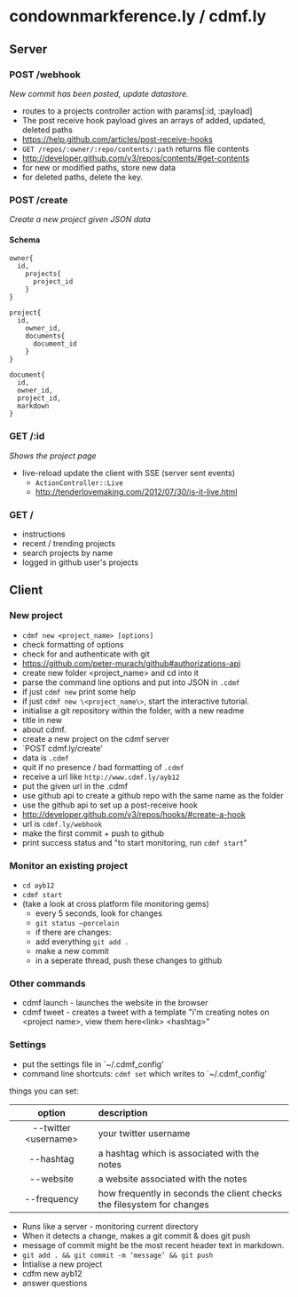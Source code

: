 #  condownmarkference.ly / cdmf.ly 

## Server 

###  POST /webhook

*New commit has been posted, update datastore.*

* routes to a projects controller action with params[:id, :payload]
* The post receive hook payload gives an arrays of added, updated, deleted paths
* https://help.github.com/articles/post-receive-hooks
* `GET /repos/:owner/:repo/contents/:path` returns file contents
* http://developer.github.com/v3/repos/contents/#get-contents
* for new or modified paths, store new data
* for deleted paths, delete the key.

### POST /create

*Create a new project given JSON data*

#### Schema

```
owner{
  id,
    projects{
      project_id
    }
}

project{
  id,
    owner_id,
    documents{
      document_id
    }
}

document{
  id,
  owner_id,
  project_id,
  markdown
}
```

### GET /:id

*Shows the project page*

* live-reload update the client with SSE (server sent events)
  * `ActionController::Live`
  * http://tenderlovemaking.com/2012/07/30/is-it-live.html

### GET /

  * instructions
  * recent / trending projects
  * search projects by name
  * logged in github user's projects


## Client 

###  New project

  * `cdmf new <project_name> [options]`
  * check formatting of options
  * check for and authenticate with git 
  * https://github.com/peter-murach/github#authorizations-api
  * create new folder \<project_name\> and cd into it
  * parse the command line options and put into JSON in `.cdmf`
  * if just `cdmf new` print some help
  * if just `cdmf new \<project_name\>`, start the interactive tutorial. 
  * initialise a git repository within the folder, with a new readme
  * title in new
  * about cdmf.
  * create a new project on the cdmf server
  * `POST cdmf.ly/create’
  * data is `.cdmf`
  * quit if no presence / bad formatting of `.cdmf`
  * receive a url like `http://www.cdmf.ly/ayb12`
  * put the given url in the .cdmf
  * use github api to create a github repo with the same name as the folder
  * use the github api to set up a post-receive hook 
  * http://developer.github.com/v3/repos/hooks/#create-a-hook
  * url is `cdmf.ly/webhook`
  * make the first commit + push to github
  * print success status and "to start monitoring, run `cdmf start`"

### Monitor an existing project

  * `cd ayb12`
  * `cdmf start`
* (take a look at cross platform file monitoring gems)
  * every 5 seconds, look for changes
  * `git status —porcelain`
  * if there are changes:
  * add everything `git add .`
  * make a new commit
  * in a seperate thread, push these changes to github

### Other commands

  * cdmf launch - launches the website in the browser
  * cdmf tweet - creates a tweet with a template "i'm creating notes on \<project name\>, view them here\<link\> \<hashtag\>"

### Settings

  * put the settings file in `~/.cdmf_config’
  * command line shortcuts: `cdmf set` which writes to `~/.cdmf_config’

  things you can set:

  | option | description |
  |:-----------:|:------------|
  | --twitter \<username\> | your twitter username |
  | --hashtag | a hashtag which is associated with the notes |
  | --website | a website associated with the notes |  
  | --frequency | how frequently in seconds the client checks the filesystem for changes |


  * Runs like a server - monitoring current directory
  * When it detects a change, makes a git commit & does git push
  * message of commit might be the most recent header text in markdown.
  * `git add . && git commit -m ‘message’ && git push`
  * Intialise a new project
  * cdfm new ayb12
  * answer questions
